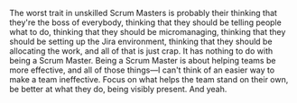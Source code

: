 The worst trait in unskilled Scrum Masters is probably their thinking that they're the boss of everybody, thinking that they should be telling people what to do, thinking that they should be micromanaging, thinking that they should be setting up the Jira environment, thinking that they should be allocating the work, and all of that is just crap. It has nothing to do with being a Scrum Master. Being a Scrum Master is about helping teams be more effective, and all of those things—I can't think of an easier way to make a team ineffective. Focus on what helps the team stand on their own, be better at what they do, being visibly present. And yeah.